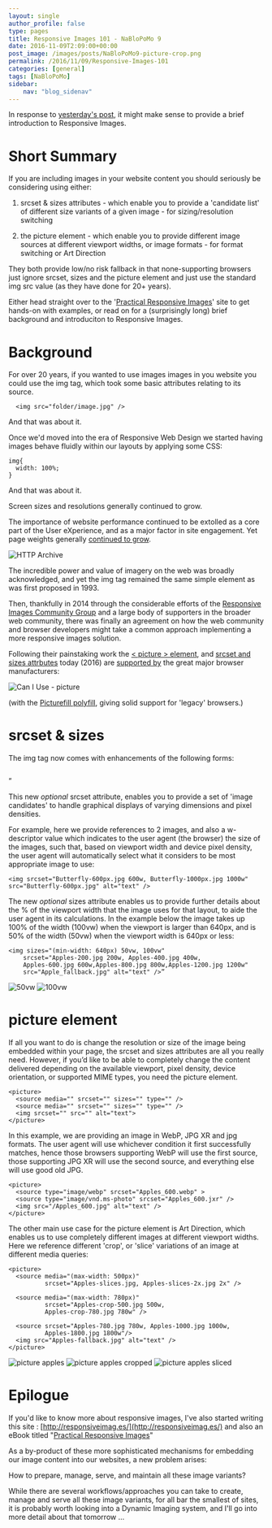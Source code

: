 ```yaml
---
layout: single
author_profile: false
type: pages
title: Responsive Images 101 - NaBloPoMo 9
date: 2016-11-09T2:09:00+00:00
post_image: /images/posts/NaBloPoMo9-picture-crop.png
permalink: /2016/11/09/Responsive-Images-101
categories: [general]
tags: [NaBloPoMo]
sidebar:
    nav: "blog_sidenav"
---
```

In response to [yesterday's post](../08/Jekyll-Responsive-Images-without-plugins-after), it might make sense to provide a brief introduction to Responsive Images.

# Short Summary

If you are including images in your website content you should seriously be considering using either:

1) srcset & sizes attributes - which enable you to provide a 'candidate list' of different size variants of a given image - for sizing/resolution switching

2) the picture element - which enable you to provide different image sources at different viewport widths, or image formats -  for format switching or Art Direction

They both provide low/no risk fallback in that none-supporting browsers just ignore srcset, sizes and the picture element and just use the standard img src value (as they have done for 20+ years).

Either head straight over to the '[Practical Responsive Images](http://responsiveimag.es/eg/)' site to get hands-on with examples, or read on for a (surprisingly long) brief background and introduciton to Responsive Images.  



# Background

For over 20 years, if you wanted to use images images in you website you could use the img tag, which took some basic attributes relating to its source.

```
  <img src="folder/image.jpg" />
```

And that was about it.

Once we'd moved into the era of Responsive Web Design we started having images behave fluidly within our layouts by applying some CSS:

```
img{
  width: 100%;
}
```

And that was about it.

Screen sizes and resolutions generally continued to grow.

The importance of website performance continued to be extolled as a core part of the User eXperience, and as a major factor in site engagement. Yet page weights generally [continued to grow](http://httparchive.org/trends.php?s=All&minlabel=Aug+15+2011&maxlabel=Oct+15+2016).

![HTTP Archive](/images/posts/NaBloPoMo9-httparchive.png)

The incredible power and value of imagery on the web was broadly acknowledged, and yet the img tag remained the same simple element as was first proposed in 1993.

Then, thankfully in 2014 through the considerable efforts of the [Responsive Images Community Group](https://responsiveimages.org/) and a large body of supporters in the broader web community, there was finally an agreement on how the web community and browser developers might take a common approach implementing a more responsive images solution.

Following their painstaking work the [< picture > element](https://html.spec.whatwg.org/multipage/embedded-content.html#the-picture-element), and [srcset and sizes attrbutes](https://html.spec.whatwg.org/multipage/embedded-content.html#the-img-element) today (2016) are [supported by](http://caniuse.com/#feat=picture) the great major browser manufacturers:


![Can I Use - picture](/images/posts/NaBloPoMo9-caniuse.png)

(with the [Picturefill polyfill](https://github.com/scottjehl/picturefill), giving solid support for 'legacy' browsers.)


# srcset & sizes

The img tag now comes with enhancements of the following forms:

<img srcset="" src="" alt="" />

<img srcset="" sizes="" src="" alt="" />”

This new *optional* srcset attribute, enables you to provide a set of 'image candidates' to handle graphical displays of varying dimensions and pixel densities.

For example, here we provide references to 2 images, and also a w-descriptor value which indicates to the user agent (the browser) the size of the images, such that, based on viewport width and device pixel density, the user agent will automatically select what it considers to be most appropriate image to use:

```
<img srcset="Butterfly-600px.jpg 600w, Butterfly-1000px.jpg 1000w" src="Butterfly-600px.jpg" alt="text" />
```

The new *optional* sizes attribute enables us to provide further details about the % of the viewport width that the image uses for that layout, to aide the user agent in its calculations. In the example below the image takes up 100% of the width (100vw) when the viewport is larger than 640px, and is 50% of the width (50vw) when the viewport width is 640px or less:


```
<img sizes="(min-width: 640px) 50vw, 100vw"
    srcset="Apples-200.jpg 200w, Apples-400.jpg 400w,
    Apples-600.jpg 600w,Apples-800.jpg 800w,Apples-1200.jpg 1200w"
    src="Apple_fallback.jpg" alt="text" />”
```

![50vw](images/posts/NaBloPoMo9-50w.png)
![100vw](images/posts/NaBloPoMo9-100w.png)



# picture element

If all you want to do is change the resolution or size of the image being embedded within your page, the srcset and sizes attributes are all you really need. However, if you’d like to be able to completely change the content delivered depending on the available viewport, pixel density, device orientation, or supported MIME types, you need the picture element.

```
<picture>
  <source media="" srcset="" sizes="" type="" />
  <source media="" srcset="" sizes="" type="" />
  <img srcset="" src="" alt="text">
</picture>
```

In this example, we are providing an image in WebP, JPG XR and jpg formats. The user agent will use whichever condition it first successfully matches, hence those browsers supporting WebP will use the first source, those supporting JPG XR will use the second source, and everything else will use good old JPG.

```
<picture>
  <source type="image/webp" srcset="Apples_600.webp" >
  <source type="image/vnd.ms-photo" srcset="Apples_600.jxr" />
  <img src="/Apples_600.jpg" alt="text" />
</picture>
```

The other main use case for the picture element is Art Direction, which enables us to use completely different images at different viewport widths.
Here we reference different 'crop', or 'slice' variations of an image at different media queries:

```
<picture>
  <source media="(max-width: 500px)"
          srcset="Apples-slices.jpg, Apples-slices-2x.jpg 2x" />

  <source media="(max-width: 780px)"
          srcset="Apples-crop-500.jpg 500w,
          Apples-crop-780.jpg 780w" />

  <source srcset="Apples-780.jpg 780w, Apples-1000.jpg 1000w,
          Apples-1800.jpg 1800w"/>
  <img src="Apples-fallback.jpg" alt="text" />
</picture>
```

![picture apples](/images/posts/NaBloPoMo9-picture.png)
![picture apples cropped](/images/posts/NaBloPoMo9-picture-crop.png)
![picture apples sliced](/images/posts/NaBloPoMo9-picture-slice.png)


# Epilogue

If you'd like to know more about responsive images, I've also started writing this site : [http://responsiveimag.es/](http://responsiveimag.es/) and also an eBook titled "[Practical Responsive Images](https://payhip.com/b/yPep)"


As a by-product of these more sophisticated mechanisms for embedding our image content into our websites, a new problem arises:

How to prepare, manage, serve, and maintain all these image variants?

While there are several workflows/approaches you can take to create, manage and serve all these image variants, for all bar the smallest of sites, it is probably worth looking into a Dynamic Imaging system, and I'll go into more detail about that tomorrow ...
